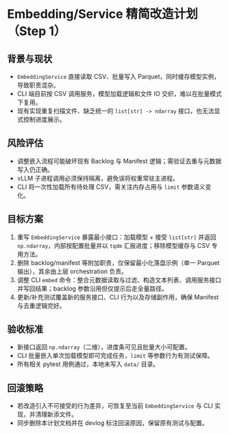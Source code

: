 # Embedding/Service 精简改造计划（Step 1）

## 背景与现状
- `EmbeddingService` 直接读取 CSV、批量写入 Parquet，同时缓存模型实例，导致职责混杂。
- CLI 端目前按 CSV 调用服务，模型加载逻辑和文件 IO 交织，难以在批量模式下复用。
- 现有实现重复扫描文件、缺乏统一的 `list[str] -> ndarray` 接口，也无法显式控制进度展示。

## 风险评估
- 调整嵌入流程可能破坏现有 Backlog 与 Manifest 逻辑；需验证去重与元数据写入仍正确。
- vLLM 子进程调用必须保持隔离，避免误将权重常驻主进程。
- CLI 将一次性加载所有待处理 CSV，需关注内存占用与 `limit` 参数语义变化。

## 目标方案
1. 重写 `EmbeddingService` 暴露最小接口：加载模型 + 接受 `list[str]` 并返回 `np.ndarray`，内部按配置批量并以 `tqdm` 汇报进度；移除模型缓存与 CSV 专用方法。
2. 删除 backlog/manifest 等附加职责，仅保留最小化落盘示例（单一 Parquet 输出），其余由上层 orchestration 负责。
3. 调整 CLI `embed` 命令：整合元数据读取与过滤、构造文本列表、调用服务接口并写回结果；backlog 参数沿用但仅提示后走全量路径。
4. 更新/补充测试覆盖新的服务接口、CLI 行为以及存储副作用，确保 Manifest 与去重逻辑完好。

## 验收标准
- 新接口返回 `np.ndarray`（二维），进度条可见且批量大小可配置。
- CLI 批量嵌入单次加载模型即可完成任务，`limit` 等参数行为有测试保障。
- 所有相关 pytest 用例通过，本地未写入 `data/` 目录。

## 回滚策略
- 若改造引入不可接受的行为差异，可恢复至当前 `EmbeddingService` 与 CLI 实现，并清理新添文件。
- 同步删除本计划文档并在 devlog 标注回滚原因，保留原有测试与配置。
